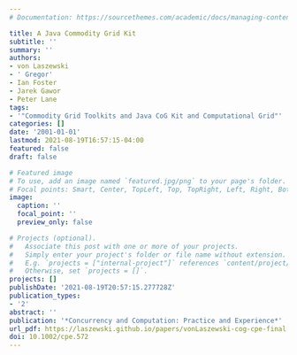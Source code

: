 ```yaml
---
# Documentation: https://sourcethemes.com/academic/docs/managing-content/

title: A Java Commodity Grid Kit
subtitle: ''
summary: ''
authors:
- von Laszewski
- ' Gregor'
- Ian Foster
- Jarek Gawor
- Peter Lane
tags:
- '"Commodity Grid Toolkits and Java CoG Kit and Computational Grid"'
categories: []
date: '2001-01-01'
lastmod: 2021-08-19T16:57:15-04:00
featured: false
draft: false

# Featured image
# To use, add an image named `featured.jpg/png` to your page's folder.
# Focal points: Smart, Center, TopLeft, Top, TopRight, Left, Right, BottomLeft, Bottom, BottomRight.
image:
  caption: ''
  focal_point: ''
  preview_only: false

# Projects (optional).
#   Associate this post with one or more of your projects.
#   Simply enter your project's folder or file name without extension.
#   E.g. `projects = ["internal-project"]` references `content/project/deep-learning/index.md`.
#   Otherwise, set `projects = []`.
projects: []
publishDate: '2021-08-19T20:57:15.277728Z'
publication_types:
- '2'
abstract: ''
publication: '*Concurrency and Computation: Practice and Experience*'
url_pdf: https://laszewski.github.io/papers/vonLaszewski-cog-cpe-final.pdf
doi: 10.1002/cpe.572
---
```

